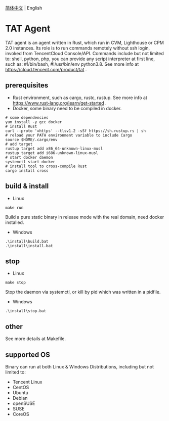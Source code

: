 [简体中文](./README-ZH.md) | English

# TAT Agent

TAT agent is an agent written in Rust, which run in CVM, Lighthouse or CPM 2.0 instances.
Its role is to run commands remotely without ssh login, invoked from TencentCloud Console/API.
Commands include but not limited to: shell, python, php, you can provide any script interpreter
at first line, such as: #!/bin/bash, #!/usr/bin/env python3.8.
See more info at https://cloud.tencent.com/product/tat .


## prerequisites

- Rust environment, such as cargo, rustc, rustup. See more info at https://www.rust-lang.org/learn/get-started .
- Docker, some binary need to be compiled in docker.

```
# some dependencies
yum install -y gcc docker
# install Rust
curl --proto '=https' --tlsv1.2 -sSf https://sh.rustup.rs | sh
# reload your PATH environment variable to include Cargo
source $HOME/.cargo/env
# add target
rustup target add x86_64-unknown-linux-musl
rustup target add i686-unknown-linux-musl
# start docker daemon
systemctl start docker
# install tool to cross-compile Rust
cargo install cross
```


## build & install

 - Linux
```
make run
```
Build a pure static binary in release mode with the real domain, need docker installed.

 - Windows
```
.\install\build.bat
.\install\install.bat 
```

## stop

 - Linux
```
make stop
```
Stop the daemon via systemctl, or kill by pid which was written in a pidfile.

 - Windows
```
.\install\stop.bat
```

## other

See more details at Makefile.

## supported OS

Binary can run at both Linux & Windows Distributions, including but not limited to:
- Tencent Linux
- CentOS
- Ubuntu
- Debian
- openSUSE
- SUSE
- CoreOS

